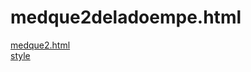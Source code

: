 # medque2deladoempe.html 
<a href='https://gabrielryanft.github.io/learning/cursoemvideo/htmlecss/css/medque/medque2deladoempe.html/medque2.html/' target='_blank' rel='next'>medque2.html</a><br/>
<a href='https://gabrielryanft.github.io/learning/cursoemvideo/htmlecss/css/medque/medque2deladoempe.html/style/' target='_blank' rel='next'>style</a><br/>
